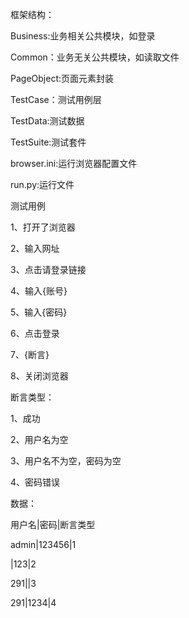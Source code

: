 
框架结构：

Business:业务相关公共模块，如登录

Common：业务无关公共模块，如读取文件

PageObject:页面元素封装

TestCase：测试用例层

TestData:测试数据

TestSuite:测试套件

browser.ini:运行浏览器配置文件

run.py:运行文件






测试用例

1、打开了浏览器

2、输入网址

3、点击请登录链接

4、输入{账号}

5、输入{密码}

6、点击登录

7、{断言}

8、关闭浏览器


断言类型：

1、成功

2、用户名为空

3、用户名不为空，密码为空

4、密码错误

数据：

用户名|密码|断言类型

admin|123456|1

|123|2

291||3

291|1234|4

